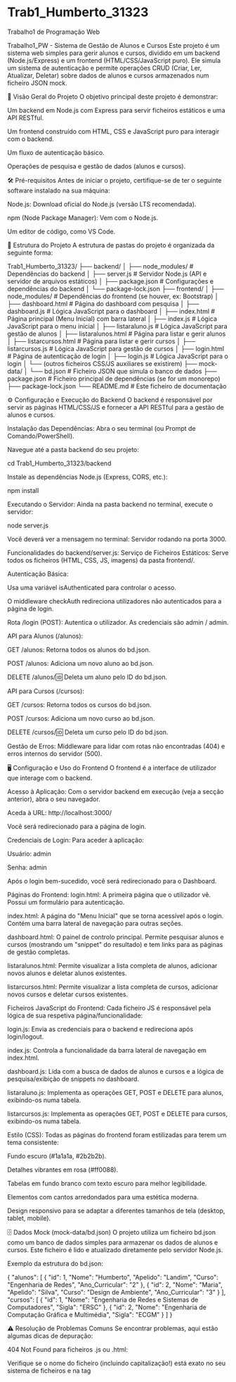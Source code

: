 # Trab1_Humberto_31323
Trabalho1 de Programação Web 



Trabalho1_PW - Sistema de Gestão de Alunos e Cursos
Este projeto é um sistema web simples para gerir alunos e cursos, dividido em um backend (Node.js/Express) e um frontend (HTML/CSS/JavaScript puro). Ele simula um sistema de autenticação e permite operações CRUD (Criar, Ler, Atualizar, Deletar) sobre dados de alunos e cursos armazenados num ficheiro JSON mock.

🚀 Visão Geral do Projeto
O objetivo principal deste projeto é demonstrar:

Um backend em Node.js com Express para servir ficheiros estáticos e uma API RESTful.

Um frontend construído com HTML, CSS e JavaScript puro para interagir com o backend.

Um fluxo de autenticação básico.

Operações de pesquisa e gestão de dados (alunos e cursos).

🛠️ Pré-requisitos
Antes de iniciar o projeto, certifique-se de ter o seguinte software instalado na sua máquina:

Node.js: Download oficial do Node.js (versão LTS recomendada).

npm (Node Package Manager): Vem com o Node.js.

Um editor de código, como VS Code.

📂 Estrutura do Projeto
A estrutura de pastas do projeto é organizada da seguinte forma:

Trab1_Humberto_31323/
├── backend/
│   ├── node_modules/       # Dependências do backend
│   ├── server.js           # Servidor Node.js (API e servidor de arquivos estáticos)
│   ├── package.json        # Configurações e dependências do backend
│   └── package-lock.json
├── frontend/
│   ├── node_modules/       # Dependências do frontend (se houver, ex: Bootstrap)
│   ├── dashboard.html      # Página do dashboard com pesquisa
│   ├── dashboard.js        # Lógica JavaScript para o dashboard
│   ├── index.html          # Página principal (Menu Inicial) com barra lateral
│   ├── index.js            # Lógica JavaScript para o menu inicial
│   ├── listaraluno.js      # Lógica JavaScript para gestão de alunos
│   ├── listaralunos.html   # Página para listar e gerir alunos
│   ├── listarcursos.html   # Página para listar e gerir cursos
│   ├── listarcursos.js     # Lógica JavaScript para gestão de cursos
│   ├── login.html          # Página de autenticação de login
│   ├── login.js            # Lógica JavaScript para o login
│   └── (outros ficheiros CSS/JS auxiliares se existirem)
├── mock-data/
│   └── bd.json             # Ficheiro JSON que simula o banco de dados
├── package.json            # Ficheiro principal de dependências (se for um monorepo)
├── package-lock.json
└── README.md               # Este ficheiro de documentação

⚙️ Configuração e Execução do Backend
O backend é responsável por servir as páginas HTML/CSS/JS e fornecer a API RESTful para a gestão de alunos e cursos.

Instalação das Dependências:
Abra o seu terminal (ou Prompt de Comando/PowerShell).

Navegue até a pasta backend do seu projeto:

cd Trab1_Humberto_31323/backend

Instale as dependências Node.js (Express, CORS, etc.):

npm install

Executando o Servidor:
Ainda na pasta backend no terminal, execute o servidor:

node server.js

Você deverá ver a mensagem no terminal: Servidor rodando na porta 3000.

Funcionalidades do backend/server.js:
Serviço de Ficheiros Estáticos: Serve todos os ficheiros (HTML, CSS, JS, imagens) da pasta frontend/.

Autenticação Básica:

Usa uma variável isAuthenticated para controlar o acesso.

O middleware checkAuth redireciona utilizadores não autenticados para a página de login.

Rota /login (POST): Autentica o utilizador. As credenciais são admin / admin.

API para Alunos (/alunos):

GET /alunos: Retorna todos os alunos do bd.json.

POST /alunos: Adiciona um novo aluno ao bd.json.

DELETE /alunos/:id: Deleta um aluno pelo ID do bd.json.

API para Cursos (/cursos):

GET /cursos: Retorna todos os cursos do bd.json.

POST /cursos: Adiciona um novo curso ao bd.json.

DELETE /cursos/:id: Deleta um curso pelo ID do bd.json.

Gestão de Erros: Middleware para lidar com rotas não encontradas (404) e erros internos do servidor (500).

🖥️ Configuração e Uso do Frontend
O frontend é a interface de utilizador que interage com o backend.

Acesso à Aplicação:
Com o servidor backend em execução (veja a secção anterior), abra o seu navegador.

Aceda à URL: http://localhost:3000/

Você será redirecionado para a página de login.

Credenciais de Login:
Para aceder à aplicação:

Usuário: admin

Senha: admin

Após o login bem-sucedido, você será redirecionado para o Dashboard.

Páginas do Frontend:
login.html: A primeira página que o utilizador vê. Possui um formulário para autenticação.

index.html: A página do "Menu Inicial" que se torna acessível após o login. Contém uma barra lateral de navegação para outras seções.

dashboard.html: O painel de controlo principal. Permite pesquisar alunos e cursos (mostrando um "snippet" do resultado) e tem links para as páginas de gestão completas.

listaralunos.html: Permite visualizar a lista completa de alunos, adicionar novos alunos e deletar alunos existentes.

listarcursos.html: Permite visualizar a lista completa de cursos, adicionar novos cursos e deletar cursos existentes.

Ficheiros JavaScript do Frontend:
Cada ficheiro JS é responsável pela lógica de sua respetiva página/funcionalidade:

login.js: Envia as credenciais para o backend e redireciona após login/logout.

index.js: Controla a funcionalidade da barra lateral de navegação em index.html.

dashboard.js: Lida com a busca de dados de alunos e cursos e a lógica de pesquisa/exibição de snippets no dashboard.

listaraluno.js: Implementa as operações GET, POST e DELETE para alunos, exibindo-os numa tabela.

listarcursos.js: Implementa as operações GET, POST e DELETE para cursos, exibindo-os numa tabela.

Estilo (CSS):
Todas as páginas do frontend foram estilizadas para terem um tema consistente:

Fundo escuro (#1a1a1a, #2b2b2b).

Detalhes vibrantes em rosa (#ff0088).

Tabelas em fundo branco com texto escuro para melhor legibilidade.

Elementos com cantos arredondados para uma estética moderna.

Design responsivo para se adaptar a diferentes tamanhos de tela (desktop, tablet, mobile).

🗄️ Dados Mock (mock-data/bd.json)
O projeto utiliza um ficheiro bd.json como um banco de dados simples para armazenar os dados de alunos e cursos. Este ficheiro é lido e atualizado diretamente pelo servidor Node.js.

Exemplo da estrutura do bd.json:

{
  "alunos": [
    { "id": 1, "Nome": "Humberto", "Apelido": "Landim", "Curso": "Engenharia de Redes", "Ano_Curricular": "2" },
    { "id": 2, "Nome": "Maria", "Apelido": "Silva", "Curso": "Design de Ambiente", "Ano_Curricular": "3" }
  ],
  "cursos": [
    { "id": 1, "Nome": "Engenharia de Redes e Sistemas de Computadores", "Sigla": "ERSC" },
    { "id": 2, "Nome": "Engenharia de Computação Gráfica e Multimédia", "Sigla": "ECGM" }
  ]
}

⚠️ Resolução de Problemas Comuns
Se encontrar problemas, aqui estão algumas dicas de depuração:

404 Not Found para ficheiros .js ou .html:

Verifique se o nome do ficheiro (incluindo capitalização!) está exato no seu sistema de ficheiros e na tag <script src="..."> no HTML.

Certifique-se de que os ficheiros estão na pasta frontend/ (ou na subpasta correta, como frontend/js/ se você a usar e ajustar as referências HTML).

Verifique se a linha app.use(express.static(frontendPath)); está presente no seu server.js e a apontar para o caminho correto.

Tabelas vazias ou dados não aparecem:

Abra as Ferramentas de Desenvolvimento do navegador (F12).

Verifique a aba Console para erros JavaScript.

Verifique a aba Rede (Network) para as requisições GET /alunos e GET /cursos. Confirme que o Status Code é 200 OK e que a Resposta (Response) contém os dados esperados.

Problemas de Estilo ou Layout:

Limpe o cache do seu navegador (Ctrl+Shift+R ou Cmd+Shift+R) após qualquer alteração no HTML, CSS ou JavaScript. Isso garante que o navegador carregue as versões mais recentes dos ficheiros.

Inspecione os elementos na aba Elementos (Elements) e Estilos (Styles) das Ferramentas de Desenvolvimento para ver qual CSS está a ser aplicado (ou não).

Servidor não inicia:

Verifique o terminal onde você executa node server.js para mensagens de erro. Pode ser um erro de sintaxe no server.js ou portas já em uso.